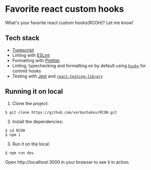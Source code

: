 # Favorite react custom hooks

What's your favorite react custom hooks(RCOH)? Let me know!

## Tech stack

- [Typescript](https://www.typescriptlang.org/)
- Linting with [ESLint](https://eslint.org/)
- Formatting with [Prettier](https://prettier.io/)
- Linting, typechecking and formatting on by default using [`husky`](https://github.com/typicode/husky) for commit hooks
- Testing with [Jest](https://jestjs.io/) and [`react-testing-library`](https://testing-library.com/docs/react-testing-library/intro)

## Running it on local

1. Clone the project:

~~~ console
$ git clone https://github.com/varbachakov/RCOH.git
~~~

2. Install the dependencies:

~~~ console
$ cd RCOH
$ npm i
~~~

3. Run it on the local:

~~~
$ npm run dev
~~~

Open http://localhost:3000 in your browser to see it in action.
